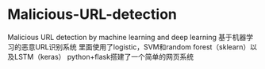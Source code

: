 # Malicious-URL-detection
Malicious URL detection by machine learning and deep learning
基于机器学习的恶意URL识别系统
里面使用了logistic，SVM和random forest（sklearn）以及LSTM（keras）
python+flask搭建了一个简单的网页系统
